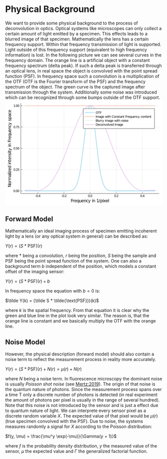 # Physical Background
We want to provide some physical background to the process of deconvolution in optics.
Optical systems like microscopes can only collect a certain amount of light emitted by a specimen. This effects leads to a blurred image of that specimen.
Mathematically the lens has a certain frequency support. Within that frequency transmission of light is supported.
Light outside of this frequency support (equivalent to high frequency information) is lost.
In the following picture we can see several curves in the frequency domain. 
The orange line is a artificial object with a constant frequency spectrum (delta peak).
If such a delta peak is transferred through an optical lens, in real space the object is convolved with the point spread function (PSF). 
In frequency space such a convolution is a multiplication of the OTF (OTF is the Fourier transform of the PSF) and the frequency spectrum of the object.
The green curve is the captured image after transmission through the system. Additionally some noise was introduced which can be recognized through some bumps outside of the
OTF support.
![Frequency spectrum](../assets/ideal_frequencies.png)

## Forward Model 

Mathematically an ideal imaging process of specimen emitting incoherent light by a lens (or any optical system in general) can be described as:

$Y(r) = (S * \text{PSF})(r)$

where $*$ being a convolution, $r$ being the position, $S$ being the sample and $\text{PSF}$ being the point spread function of the system.
One can also a background term $b$ independent of the position, which models a constant offset of the imaging sensor:

$Y(r) = (S * \text{PSF})(r) + b$

In frequency space the equation with $b=0$ is:

$\tilde Y(k) = (\tilde S * \tilde{\text{PSF}})(k)$

where $k$ is the spatial frequency. From that equation it is clear why the green and blue line in the plot look very similar. The reason is, that the orange line is constant and we basically multiply the OTF with the orange line. 


## Noise Model
However, the physical description (forward model) should also contain a noise term to reflect the measurement process in reality more accurately. 


$Y(r) = (S * \text{PSF})(r) + N(r) = \mu(r) + N(r)$

where $N$ being a noise term.
In fluorescence microscopy the dominant noise is usually *Poisson shot noise* (see [Mertz:2019](@cite)).
The origin of that noise is the quantum nature of photons. Since the measurement process spans over a time T only a discrete number of photons is detected (in real experiment the amount of photons per pixel is usually in the range of several hundred). Note that this noise is not introduced by the sensor and is just a effect due to quantum nature of light. 
We can interprete every sensor pixel as a discrete random variable $X$. The expected value of that pixel would be $\mu(r)$ (true specimen convolved with the $\text{PSF})$. Due to noise, the systems measures randomly a signal for $X$ according to the Poisson distribution:

$f(y, \mu) = \frac{\mu^y \exp(-\mu)}{\Gamma(y + 1)}$

where $f$ is the probability density distribution, $y$ the measured value of the sensor, $\mu$ the expected value and $\Gamma$ the generalized factorial function.
